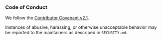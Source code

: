 ### Code of Conduct

We follow the [Contributor Covenant v2.1](https://www.contributor-covenant.org/version/2/1/code_of_conduct/).

Instances of abusive, harassing, or otherwise unacceptable behavior may be reported to the maintainers as described in `SECURITY.md`.


